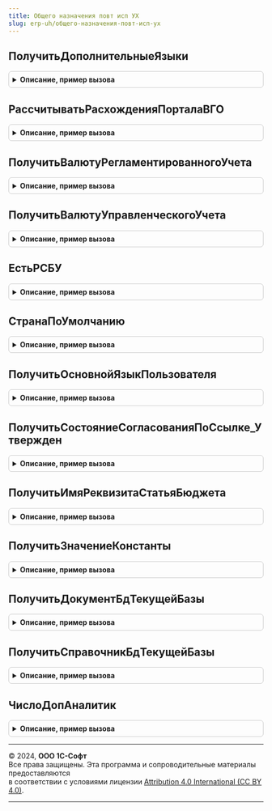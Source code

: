 ```yaml
---
title: Общего назначения повт исп УХ
slug: erp-uh/общего-назначения-повт-исп-ух
---
```



## ПолучитьДополнительныеЯзыки
<details style="margin: 1em 0; padding: 0.5em; border: 1px solid #ccc; border-radius: 6px;">

<summary style="font-weight: bold; cursor: pointer;">Описание, пример вызова</summary>

```bsl

Функция ПолучитьДополнительныеЯзыки() Экспорт
```

Пример вызова
```bsl
Результат = ОбщегоНазначенияПовтИспУХ.ПолучитьДополнительныеЯзыки() 
```
</details>

## РассчитыватьРасхожденияПорталаВГО
<details style="margin: 1em 0; padding: 0.5em; border: 1px solid #ccc; border-radius: 6px;">

<summary style="font-weight: bold; cursor: pointer;">Описание, пример вызова</summary>

```bsl

Функция РассчитыватьРасхожденияПорталаВГО() Экспорт
```

Пример вызова
```bsl
Результат = ОбщегоНазначенияПовтИспУХ.РассчитыватьРасхожденияПорталаВГО() 
```
</details>

## ПолучитьВалютуРегламентированногоУчета
<details style="margin: 1em 0; padding: 0.5em; border: 1px solid #ccc; border-radius: 6px;">

<summary style="font-weight: bold; cursor: pointer;">Описание, пример вызова</summary>

```bsl

// Возвращает валюту регламентированного учета
// Если переданная в качестве параметра валюта уже заполнена - возвращает ее.
// Если валюта не передана в качестве параметра или передан пустой,
// валюту рег. учета. Если валюта рег. учета не заполнена - возвращает пустую ссылку на валюту.
//
// Параметры:
// Валюта - СправочникСсылка.Валюты - Валюта, которую нужно заполнить.
//
// Возвращаемое значение:
// СправочникСсылка.Валюты.
//
Функция ПолучитьВалютуРегламентированногоУчета() Экспорт
```

Пример вызова
```bsl
Результат = ОбщегоНазначенияПовтИспУХ.ПолучитьВалютуРегламентированногоУчета() 
```
</details>

## ПолучитьВалютуУправленческогоУчета
<details style="margin: 1em 0; padding: 0.5em; border: 1px solid #ccc; border-radius: 6px;">

<summary style="font-weight: bold; cursor: pointer;">Описание, пример вызова</summary>

```bsl

// Возвращает валюту управленческого учета
// Если переданная в качестве параметра валюта уже заполнена - возвращает ее.
// Если валюта не передана в качестве параметра или передан пустой,
// валюту упр. учета. Если валюта упр. учета не заполнена - возвращает пустую ссылку на валюту
//
// Параметры:
// Валюта - СправочникСсылка.Валюты - Валюта, которую нужно заполнить
//
// Возвращаемое значение:
// СправочникСсылка.Валюты
//
Функция ПолучитьВалютуУправленческогоУчета(Знач Валюта = Неопределено) Экспорт
```

Пример вызова
```bsl
Результат = ОбщегоНазначенияПовтИспУХ.ПолучитьВалютуУправленческогоУчета(Валюта);
```
</details>

## ЕстьРСБУ
<details style="margin: 1em 0; padding: 0.5em; border: 1px solid #ccc; border-radius: 6px;">

<summary style="font-weight: bold; cursor: pointer;">Описание, пример вызова</summary>

```bsl

Функция ЕстьРСБУ() Экспорт
```

Пример вызова
```bsl
Результат = ОбщегоНазначенияПовтИспУХ.ЕстьРСБУ() 
```
</details>

## СтранаПоУмолчанию
<details style="margin: 1em 0; padding: 0.5em; border: 1px solid #ccc; border-radius: 6px;">

<summary style="font-weight: bold; cursor: pointer;">Описание, пример вызова</summary>

```bsl

Функция СтранаПоУмолчанию() Экспорт
```

Пример вызова
```bsl
Результат = ОбщегоНазначенияПовтИспУХ.СтранаПоУмолчанию() 
```
</details>

## ПолучитьОсновнойЯзыкПользователя
<details style="margin: 1em 0; padding: 0.5em; border: 1px solid #ccc; border-radius: 6px;">

<summary style="font-weight: bold; cursor: pointer;">Описание, пример вызова</summary>

```bsl

Функция ПолучитьОсновнойЯзыкПользователя(Пользователь = Неопределено) Экспорт
```

Пример вызова
```bsl
Результат = ОбщегоНазначенияПовтИспУХ.ПолучитьОсновнойЯзыкПользователя(Пользователь);
```
</details>

## ПолучитьСостояниеСогласованияПоСсылке_Утвержден
<details style="margin: 1em 0; padding: 0.5em; border: 1px solid #ccc; border-radius: 6px;">

<summary style="font-weight: bold; cursor: pointer;">Описание, пример вызова</summary>

```bsl

// Возвращает статус согласования, присвоенный объекту ОбъектСогласования.
Функция ПолучитьСостояниеСогласованияПоСсылке_Утвержден(ОбъектСогласования) Экспорт
```

Пример вызова
```bsl
Результат = ОбщегоНазначенияПовтИспУХ.ПолучитьСостояниеСогласованияПоСсылке_Утвержден(ОбъектСогласования) 
```
</details>

## ПолучитьИмяРеквизитаСтатьяБюджета
<details style="margin: 1em 0; padding: 0.5em; border: 1px solid #ccc; border-radius: 6px;">

<summary style="font-weight: bold; cursor: pointer;">Описание, пример вызова</summary>

```bsl

// Функция возвращает имя реквизита статьи бюджета, которое определяет по виду бюджета, переданному в параметре функции.
//
// Параметры:
//  ВидБюджета - ПеречислениеСсылка.ПредназначенияЭлементовСтруктурыОтчета - Вид бюджета, для которого необходимо получить название реквизита Статья.
//
// Возвращаемое значение: Строка
//
Функция ПолучитьИмяРеквизитаСтатьяБюджета(ВидБюджета) Экспорт
```

Пример вызова
```bsl
Результат = ОбщегоНазначенияПовтИспУХ.ПолучитьИмяРеквизитаСтатьяБюджета(ВидБюджета) 
```
</details>

## ПолучитьЗначениеКонстанты
<details style="margin: 1em 0; padding: 0.5em; border: 1px solid #ccc; border-radius: 6px;">

<summary style="font-weight: bold; cursor: pointer;">Описание, пример вызова</summary>

```bsl

// Возвращает значение константы с именем ИмяКонстантыВход.
Функция ПолучитьЗначениеКонстанты(ИмяКонстантыВход) Экспорт
```

Пример вызова
```bsl
Результат = ОбщегоНазначенияПовтИспУХ.ПолучитьЗначениеКонстанты(ИмяКонстантыВход) 
```
</details>

## ПолучитьДокументБдТекущейБазы
<details style="margin: 1em 0; padding: 0.5em; border: 1px solid #ccc; border-radius: 6px;">

<summary style="font-weight: bold; cursor: pointer;">Описание, пример вызова</summary>

```bsl

// Возвращает ссылку на элем ент справочника ДокументыБД, с наименованием НаименованиеДокументаВход.
Функция ПолучитьДокументБдТекущейБазы(НаименованиеДокументаВход) Экспорт
```

Пример вызова
```bsl
Результат = ОбщегоНазначенияПовтИспУХ.ПолучитьДокументБдТекущейБазы(НаименованиеДокументаВход) 
```
</details>

## ПолучитьСправочникБдТекущейБазы
<details style="margin: 1em 0; padding: 0.5em; border: 1px solid #ccc; border-radius: 6px;">

<summary style="font-weight: bold; cursor: pointer;">Описание, пример вызова</summary>

```bsl

// Возвращает ссылку на элем ент справочника СправочникиБД, с наименованием НаименованиеДокументаВход.
Функция ПолучитьСправочникБдТекущейБазы(НаименованиеДокументаВход) Экспорт
```

Пример вызова
```bsl
Результат = ОбщегоНазначенияПовтИспУХ.ПолучитьСправочникБдТекущейБазы(НаименованиеДокументаВход) 
```
</details>

## ЧислоДопАналитик
<details style="margin: 1em 0; padding: 0.5em; border: 1px solid #ccc; border-radius: 6px;">

<summary style="font-weight: bold; cursor: pointer;">Описание, пример вызова</summary>

```bsl

Функция ЧислоДопАналитик() Экспорт
```

Пример вызова
```bsl
Результат = ОбщегоНазначенияПовтИспУХ.ЧислоДопАналитик() 
```
</details>

---

© 2024, **ООО 1С-Софт**  
Все права защищены. Эта программа и сопроводительные материалы предоставляются  
в соответствии с условиями лицензии [Attribution 4.0 International (CC BY 4.0)](https://creativecommons.org/licenses/by/4.0/legalcode).

---
